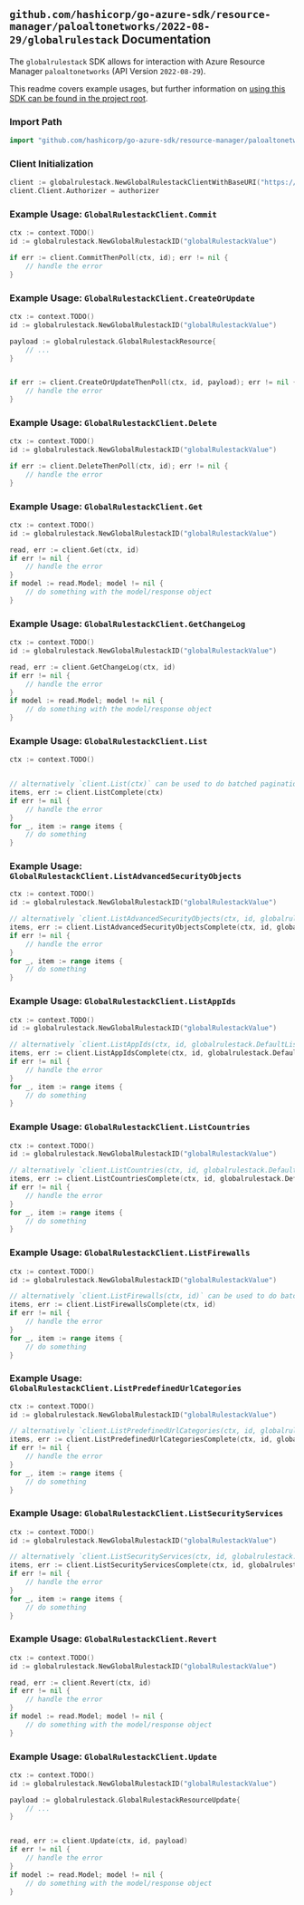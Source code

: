 
## `github.com/hashicorp/go-azure-sdk/resource-manager/paloaltonetworks/2022-08-29/globalrulestack` Documentation

The `globalrulestack` SDK allows for interaction with Azure Resource Manager `paloaltonetworks` (API Version `2022-08-29`).

This readme covers example usages, but further information on [using this SDK can be found in the project root](https://github.com/hashicorp/go-azure-sdk/tree/main/docs).

### Import Path

```go
import "github.com/hashicorp/go-azure-sdk/resource-manager/paloaltonetworks/2022-08-29/globalrulestack"
```


### Client Initialization

```go
client := globalrulestack.NewGlobalRulestackClientWithBaseURI("https://management.azure.com")
client.Client.Authorizer = authorizer
```


### Example Usage: `GlobalRulestackClient.Commit`

```go
ctx := context.TODO()
id := globalrulestack.NewGlobalRulestackID("globalRulestackValue")

if err := client.CommitThenPoll(ctx, id); err != nil {
	// handle the error
}
```


### Example Usage: `GlobalRulestackClient.CreateOrUpdate`

```go
ctx := context.TODO()
id := globalrulestack.NewGlobalRulestackID("globalRulestackValue")

payload := globalrulestack.GlobalRulestackResource{
	// ...
}


if err := client.CreateOrUpdateThenPoll(ctx, id, payload); err != nil {
	// handle the error
}
```


### Example Usage: `GlobalRulestackClient.Delete`

```go
ctx := context.TODO()
id := globalrulestack.NewGlobalRulestackID("globalRulestackValue")

if err := client.DeleteThenPoll(ctx, id); err != nil {
	// handle the error
}
```


### Example Usage: `GlobalRulestackClient.Get`

```go
ctx := context.TODO()
id := globalrulestack.NewGlobalRulestackID("globalRulestackValue")

read, err := client.Get(ctx, id)
if err != nil {
	// handle the error
}
if model := read.Model; model != nil {
	// do something with the model/response object
}
```


### Example Usage: `GlobalRulestackClient.GetChangeLog`

```go
ctx := context.TODO()
id := globalrulestack.NewGlobalRulestackID("globalRulestackValue")

read, err := client.GetChangeLog(ctx, id)
if err != nil {
	// handle the error
}
if model := read.Model; model != nil {
	// do something with the model/response object
}
```


### Example Usage: `GlobalRulestackClient.List`

```go
ctx := context.TODO()


// alternatively `client.List(ctx)` can be used to do batched pagination
items, err := client.ListComplete(ctx)
if err != nil {
	// handle the error
}
for _, item := range items {
	// do something
}
```


### Example Usage: `GlobalRulestackClient.ListAdvancedSecurityObjects`

```go
ctx := context.TODO()
id := globalrulestack.NewGlobalRulestackID("globalRulestackValue")

// alternatively `client.ListAdvancedSecurityObjects(ctx, id, globalrulestack.DefaultListAdvancedSecurityObjectsOperationOptions())` can be used to do batched pagination
items, err := client.ListAdvancedSecurityObjectsComplete(ctx, id, globalrulestack.DefaultListAdvancedSecurityObjectsOperationOptions())
if err != nil {
	// handle the error
}
for _, item := range items {
	// do something
}
```


### Example Usage: `GlobalRulestackClient.ListAppIds`

```go
ctx := context.TODO()
id := globalrulestack.NewGlobalRulestackID("globalRulestackValue")

// alternatively `client.ListAppIds(ctx, id, globalrulestack.DefaultListAppIdsOperationOptions())` can be used to do batched pagination
items, err := client.ListAppIdsComplete(ctx, id, globalrulestack.DefaultListAppIdsOperationOptions())
if err != nil {
	// handle the error
}
for _, item := range items {
	// do something
}
```


### Example Usage: `GlobalRulestackClient.ListCountries`

```go
ctx := context.TODO()
id := globalrulestack.NewGlobalRulestackID("globalRulestackValue")

// alternatively `client.ListCountries(ctx, id, globalrulestack.DefaultListCountriesOperationOptions())` can be used to do batched pagination
items, err := client.ListCountriesComplete(ctx, id, globalrulestack.DefaultListCountriesOperationOptions())
if err != nil {
	// handle the error
}
for _, item := range items {
	// do something
}
```


### Example Usage: `GlobalRulestackClient.ListFirewalls`

```go
ctx := context.TODO()
id := globalrulestack.NewGlobalRulestackID("globalRulestackValue")

// alternatively `client.ListFirewalls(ctx, id)` can be used to do batched pagination
items, err := client.ListFirewallsComplete(ctx, id)
if err != nil {
	// handle the error
}
for _, item := range items {
	// do something
}
```


### Example Usage: `GlobalRulestackClient.ListPredefinedUrlCategories`

```go
ctx := context.TODO()
id := globalrulestack.NewGlobalRulestackID("globalRulestackValue")

// alternatively `client.ListPredefinedUrlCategories(ctx, id, globalrulestack.DefaultListPredefinedUrlCategoriesOperationOptions())` can be used to do batched pagination
items, err := client.ListPredefinedUrlCategoriesComplete(ctx, id, globalrulestack.DefaultListPredefinedUrlCategoriesOperationOptions())
if err != nil {
	// handle the error
}
for _, item := range items {
	// do something
}
```


### Example Usage: `GlobalRulestackClient.ListSecurityServices`

```go
ctx := context.TODO()
id := globalrulestack.NewGlobalRulestackID("globalRulestackValue")

// alternatively `client.ListSecurityServices(ctx, id, globalrulestack.DefaultListSecurityServicesOperationOptions())` can be used to do batched pagination
items, err := client.ListSecurityServicesComplete(ctx, id, globalrulestack.DefaultListSecurityServicesOperationOptions())
if err != nil {
	// handle the error
}
for _, item := range items {
	// do something
}
```


### Example Usage: `GlobalRulestackClient.Revert`

```go
ctx := context.TODO()
id := globalrulestack.NewGlobalRulestackID("globalRulestackValue")

read, err := client.Revert(ctx, id)
if err != nil {
	// handle the error
}
if model := read.Model; model != nil {
	// do something with the model/response object
}
```


### Example Usage: `GlobalRulestackClient.Update`

```go
ctx := context.TODO()
id := globalrulestack.NewGlobalRulestackID("globalRulestackValue")

payload := globalrulestack.GlobalRulestackResourceUpdate{
	// ...
}


read, err := client.Update(ctx, id, payload)
if err != nil {
	// handle the error
}
if model := read.Model; model != nil {
	// do something with the model/response object
}
```
